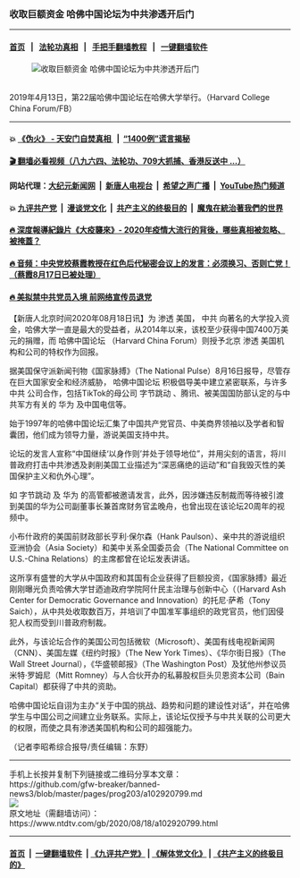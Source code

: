 ### 收取巨额资金 哈佛中国论坛为中共渗透开后门
------------------------

#### [首页](https://github.com/gfw-breaker/banned-news3/blob/master/README.md) &nbsp;&nbsp;|&nbsp;&nbsp; [法轮功真相](https://github.com/begood0513/basic/blob/master/README.md)  &nbsp;&nbsp;|&nbsp;&nbsp; [手把手翻墙教程](https://github.com/gfw-breaker/guides/wiki)  &nbsp;&nbsp;|&nbsp;&nbsp; [一键翻墙软件](https://github.com/gfw-breaker/nogfw/blob/master/README.md)  



<div><div class="featured_image">
 <figure>
  <img alt="收取巨额资金 哈佛中国论坛为中共渗透开后门" src="https://i.ntdtv.com/assets/uploads/2020/08/43-6-800x450.jpg"/>
 </figure><br/>
 <span class="caption">
  2019年4月13日，第22届哈佛中国论坛在哈佛大学举行。（Harvard College China Forum/FB）
 </span>
</div>
</div><hr/>

#### 💥 [《伪火》 - 天安门自焚真相 ](http://141.164.51.119:10000/videos/blog/weihuo.html)&nbsp; |&nbsp; [“1400例”谎言揭秘  ](http://141.164.51.119:10000/videos/blog/jiexi1400.html)

#### [ 🎬  翻墙必看视频（八九六四、法轮功、709大抓捕、香港反送中 ...）](https://github.com/gfw-breaker/links/blob/master/banned.md)

#### 网站代理：[大纪元新闻网](http://167.172.10.89:10080/gb/) &nbsp;|&nbsp; [新唐人电视台](http://167.172.10.89:8808/gb/) &nbsp;|&nbsp; [希望之声广播](http://167.172.10.89/radio.html) &nbsp;|&nbsp; [YouTube热门频道](http://158.247.203.241/youtube.html)

#### 💥 [九评共产党](http://141.164.51.119:10000/videos/res/jiuping/)&nbsp; |&nbsp; [漫谈党文化](http://141.164.51.119:10000/videos/res/mtdwh/)&nbsp; |&nbsp; [共产主义的终极目的](http://141.164.51.119:10000/videos/res/zjmd/)&nbsp; |&nbsp; [魔鬼在統治著我們的世界](http://141.164.51.119:10000/videos/res/TheSpecter/)  

#### [ 🔥  深度報導紀錄片《大疫襲來》- 2020年疫情大流行的背後，哪些真相被忽略、被掩蓋？](http://141.164.51.119:10000/videos/news/../corona/index.html)

#### [ 🔥  音频：中央党校蔡霞教授在红色后代秘密会议上的发言：必须换习、否则亡党！（蔡霞8月17日已被处理）](http://141.164.51.119:10000/videos/news/caixia.html)

#### [ 🔥  美拟禁中共党员入境 前网络宣传员退党](http://141.164.51.119:10000/videos/news/awaken.html)

<div><div class="post_content" itemprop="articleBody">
 <p>
  【新唐人北京时间2020年08月18日讯】为
  <ok href="https://www.ntdtv.com/gb/渗透.htm">
   渗透
  </ok>
  美国，
  <ok href="https://www.ntdtv.com/gb/中共.htm">
   中共
  </ok>
  向著名的大学投入资金，哈佛大学一直是最大的受益者，从2014年以来，该校至少获得中国7400万美元的捐赠，而
  <ok href="https://www.ntdtv.com/gb/哈佛中国论坛.htm">
   哈佛中国论坛
  </ok>
  （Harvard China Forum）则授予北京
  <ok href="https://www.ntdtv.com/gb/渗透.htm">
   渗透
  </ok>
  美国机构和公司的特权作为回报。
 </p>
 <p>
  据美国保守派新闻刊物《国家脉搏》（The National Pulse）8月16日报导，尽管存在巨大国家安全和经济威胁，
  <ok href="https://www.ntdtv.com/gb/哈佛中国论坛.htm">
   哈佛中国论坛
  </ok>
  积极倡导美中建立紧密联系，与许多
  <ok href="https://www.ntdtv.com/gb/中共.htm">
   中共
  </ok>
  公司合作，包括TikTok的母公司
  <ok href="https://www.ntdtv.com/gb/字节跳动.htm">
   字节跳动
  </ok>
  、腾讯、被美国国防部认定的与中共军方有关的
  <ok href="https://www.ntdtv.com/gb/华为.htm">
   华为
  </ok>
  及中国电信等。
 </p>
 <p>
  始于1997年的哈佛中国论坛汇集了中国共产党官员、中美商界领袖以及学者和智囊团，他们成为领导力量，游说美国支持中共。
 </p>
 <p>
  论坛的发言人宣称“中国继续‘以身作则’并处于领导地位”，并用尖刻的语言，将川普政府打击中共渗透及剥削美国工业描述为“深恶痛绝的运动”和“自我毁灭性的美国保护主义和仇外心理”。
 </p>
 <p>
  如
  <ok href="https://www.ntdtv.com/gb/字节跳动.htm">
   字节跳动
  </ok>
  及
  <ok href="https://www.ntdtv.com/gb/华为.htm">
   华为
  </ok>
  的高管都被邀请发言，此外，因涉嫌违反制裁而等待被引渡到美国的华为公司副董事长兼首席财务官孟晚舟，也曾出现在该论坛20周年的视频中。
 </p>
 <p>
  小布什政府的美国前财政部长亨利·保尔森（Hank Paulson）、亲中共的游说组织亚洲协会（Asia Society）和美中关系全国委员会（The National Committee on U.S.-China Relations）的主席都曾在论坛发表讲话。
 </p>
 <p>
  这所享有盛誉的大学从中国政府和其国有企业获得了巨额投资，《国家脉搏》最近刚刚曝光负责哈佛大学甘迺迪政府学院阿什民主治理与创新中心（（Harvard Ash Center for Democratic Governance and Innovation）的托尼·萨希（Tony Saich），从中共处收取数百万，并培训了中国准军事组织的政党官员，他们因侵犯人权而受到川普政府制裁。
 </p>
 <p>
  此外，与该论坛合作的美国公司包括微软（Microsoft）、美国有线电视新闻网（CNN）、美国左媒《纽约时报》（The New York Times）、《华尔街日报》（The Wall Street Journal），《华盛顿邮报》（The Washington Post）及犹他州参议员米特·罗姆尼（Mitt Romney）与人合伙开办的私募股权巨头贝恩资本公司（Bain Capital）都获得了中共的资助。
 </p>
 <p>
  哈佛中国论坛自诩为主办“关于中国的挑战、趋势和问题的建设性对话”，并在哈佛学生与中国公司之间建立业务联系。实际上，该论坛仅授予与中共关联的公司更大的权限，而使之具有渗透美国机构和公司的超强能力。
 </p>
 <p>
  （记者李昭希综合报导/责任编辑：东野）
 </p>
 <div class="single_ad">
 </div>
</div>
</div>
<hr/>
手机上长按并复制下列链接或二维码分享本文章：<br/>
https://github.com/gfw-breaker/banned-news3/blob/master/pages/prog203/a102920799.md <br/>
<a href='https://github.com/gfw-breaker/banned-news3/blob/master/pages/prog203/a102920799.md'><img src='https://github.com/gfw-breaker/banned-news3/blob/master/pages/prog203/a102920799.md.png'/></a> <br/>
原文地址（需翻墙访问）：https://www.ntdtv.com/gb/2020/08/18/a102920799.html


------------------------
#### [首页](https://github.com/gfw-breaker/banned-news3/blob/master/README.md) &nbsp;|&nbsp; [一键翻墙软件](https://github.com/gfw-breaker/nogfw/blob/master/README.md) &nbsp;| [《九评共产党》](https://github.com/gfw-breaker/9ping.md/blob/master/README.md#九评之一评共产党是什么) | [《解体党文化》](https://github.com/gfw-breaker/jtdwh.md/blob/master/README.md) | [《共产主义的终极目的》](https://github.com/gfw-breaker/gczydzjmd.md/blob/master/README.md)


<img src='http://gfw-breaker.win/banned-news3/pages/prog203/a102920799.md' width='0px' height='0px'/>
